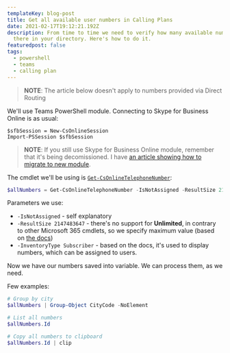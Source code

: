 ```yaml
---
templateKey: blog-post
title: Get all available user numbers in Calling Plans
date: 2021-02-17T19:12:21.192Z
description: From time to time we need to verify how many available numbers are
  there in your directory. Here's how to do it.
featuredpost: false
tags:
  - powershell
  - teams
  - calling plan
---
```

> **NOTE**: The article below doesn't apply to numbers provided via Direct Routing

We'll use Teams PowerShell module. Connecting to Skype for Business Online is as usual:

```
$sfbSession = New-CsOnlineSession
Import-PSSession $sfbSession
```

> **NOTE**: If you still use Skype for Business Online module, remember that it's being decomissioned. I have [an article showing how to migrate to new module](/skype-connector-decomission/).

The cmdlet we'll be using is [`Get-CsOnlineTelephoneNumber`](https://docs.microsoft.com/en-us/powershell/module/skype/get-csonlinetelephonenumber?view=skype-ps):

```powershell
$allNumbers = Get-CsOnlineTelephoneNumber -IsNotAssigned -ResultSize 2147483647 -InventoryType Subscriber
```

Parameters we use:

* `-IsNotAssigned` - self explanatory
* `-ResultSize 2147483647` - there's no support for **Unlimited**, in contrary to other  Microsoft 365 cmdlets, so we specify maximum value (based on [the docs](https://docs.microsoft.com/en-us/powershell/module/skype/get-csonlinetelephonenumber?view=skype-ps#parameters))
* `-InventoryType Subscriber` - based on the docs, it's used to display numbers, which can be assigned to users.

Now we have our numbers saved into variable. We can process them, as we need. 

Few examples:

```powershell
# Group by city
$allNumbers | Group-Object CityCode -NoElement

# List all numbers
$allNumbers.Id

# Copy all numbers to clipboard
$allNumbers.Id | clip
```